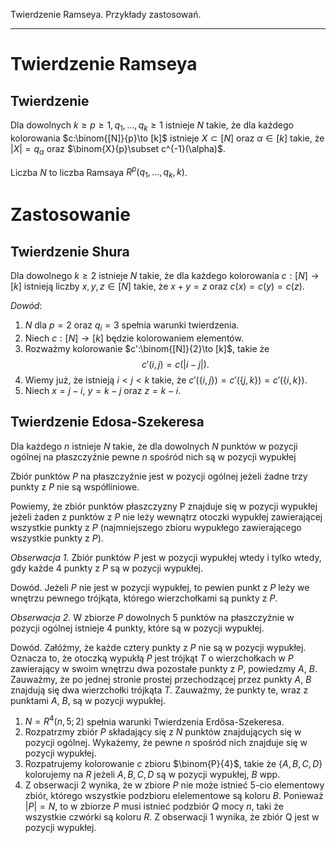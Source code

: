 Twierdzenie Ramseya. Przykłady zastosowań.

---

# Twierdzenie Ramseya

## Twierdzenie
Dla dowolnych $k\geq p\geq 1, q_1,..., q_k \geq 1$ istnieje $N$ takie, że dla każdego kolorowania $c:\binom{[N]}{p}\to [k]$ istnieje $X\subset [N]$ oraz $\alpha\in [k]$ takie, że $|X|=q_\alpha$ oraz $\binom{X}{p}\subset c^{-1}(\alpha)$.

Liczba $N$ to liczba Ramsaya $R^p(q_1,...,q_k,k)$.

# Zastosowanie

## Twierdzenie Shura
Dla dowolnego $k\geq 2$ istnieje $N$ takie, że dla każdego kolorowania $c:[N]\to [k]$ istnieją liczby $x,y,z\in[N]$ takie, że $x+y=z$ oraz $c(x)=c(y)=c(z)$.

*Dowód*:
1. $N$ dla $p=2$ oraz $q_i=3$ spełnia warunki twierdzenia.
2. Niech $c:[N]\to [k]$ będzie kolorowaniem elementów.
3. Rozważmy kolorowanie $c':\binom{[N]}{2}\to [k]$, takie że
$$c'({i,j})=c(|i-j|).$$
4. Wiemy już, że istnieją $i<j<k$ takie, że $c'(\{i,j\})=c'(\{j,k\})=c'(\{i,k\})$.
5. Niech $x=j-i$, $y=k-j$ oraz $z=k-i$.

## Twierdzenie Edosa-Szekeresa
Dla każdego $n$ istnieje $N$ takie, że dla dowolnych $N$ punktów w pozycji ogólnej
na płaszczyźnie pewne $n$ spośród nich są w pozycji wypukłej 

Zbiór punktów $P$ na płaszczyźnie jest w pozycji ogólnej jeżeli żadne trzy punkty
z $P$ nie są współliniowe.

Powiemy, że zbiór punktów płaszczyzny P znajduje się w pozycji wypukłej jeżeli
żaden z punktów z $P$ nie leży wewnątrz otoczki wypukłej zawierającej wszystkie
punkty z $P$ (najmniejszego zbioru wypukłego zawierającego wszystkie punkty z
$P$).

*Obserwacja 1.*
Zbiór punktów $P$ jest w pozycji wypukłej wtedy i tylko wtedy, gdy każde $4$
punkty z $P$ są w pozycji wypukłej.

Dowód. Jeżeli $P$ nie jest w pozycji wypukłej, to pewien punkt z $P$ leży we
wnętrzu pewnego trójkąta, którego wierzchołkami są punkty z $P$.

*Obserwacja 2.*
W zbiorze $P$ dowolnych $5$ punktów na płaszczyźnie w pozycji ogólnej istnieje $4$
punkty, które są w pozycji wypukłej.

Dowód. Załóżmy, że każde cztery punkty z $P$ nie są w pozycji wypukłej.
Oznacza to, że otoczką wypukłą $P$ jest trójkąt $T$ o wierzchołkach w $P$
zawierający w swoim wnętrzu dwa pozostałe punkty z $P$, powiedzmy $A$, $B$.
Zauważmy, że po jednej stronie prostej przechodzącej przez punkty $A$, $B$
znajdują się dwa wierzchołki trójkąta $T$. Zauważmy, że punkty te, wraz z
punktami $A$, $B$, są w pozycji wypukłej.

1. $N=R^{4}(n,5;2)$ spełnia warunki Twierdzenia Erdősa-Szekeresa.
2. Rozpatrzmy zbiór $P$ składający się z $N$ punktów znajdujących się w
pozycji ogólnej. Wykażemy, że pewne $n$ spośród nich znajduje się w
pozycji wypukłej.
3. Rozpatrujemy kolorowanie $c$ zbioru $\binom{P}{4}$, takie że
$\{A,B,C,D\}$ kolorujemy na $R$ jeżeli $A,B,C,D$ są w pozycji wypukłej, $B$ wpp.
3. Z obserwacji 2 wynika, że w zbiore $P$ nie może istnieć $5$-cio elementowy zbiór, którego wszystkie podzbioru elelementowe są koloru $B$. Ponieważ $|P|=N$, to w zbiorze $P$ musi istnieć podzbiór $Q$ mocy $n$, taki że wszystkie czwórki są koloru $R$. Z obserwacji 1 wynika, że zbiór Q jest w pozycji wypukłej.
